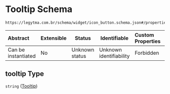 # Tooltip Schema

```txt
https://legytma.com.br/schema/widget/icon_button.schema.json#/properties/tooltip
```




| Abstract            | Extensible | Status         | Identifiable            | Custom Properties | Additional Properties | Access Restrictions | Defined In                                                                                   |
| :------------------ | ---------- | -------------- | ----------------------- | :---------------- | --------------------- | ------------------- | -------------------------------------------------------------------------------------------- |
| Can be instantiated | No         | Unknown status | Unknown identifiability | Forbidden         | Allowed               | none                | [icon_button.schema.json\*](../schema/widget/icon_button.schema.json "open original schema") |

## tooltip Type

`string` ([Tooltip](icon_button-properties-tooltip.md))
